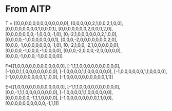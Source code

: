 # From AITP

T = [[0,0,0,0,0,0,0,0,0,0,0,0,0],
     [0,0,0,0,0,2,1,0,0,2,1,0,0],
     [0,0,0,0,0,0,0,0,1,0,0,0,1],
     [0,0,0,0,0,0,0,2,0,0,0,2,0],
     [0,0,0,0,0,0,0,-1,0,0,0,-1,0],
     [0,-2,1,0,0,0,0,0,0,2,1,0,0],
     [0,0,0,0,-1,0,0,0,0,0,0,0,1],
     [0,0,0,-2,0,0,0,0,0,0,0,2,0],
     [0,0,0,-1,0,0,0,0,0,0,0,-1,0],
     [0,-2,1,0,0,-2,1,0,0,0,0,0,0],
     [0,0,0,0,-1,0,0,0,-1,0,0,0,0],
     [0,0,0,-2,0,0,0,-2,0,0,0,0,0],
     [0,0,0,-1,0,0,0,-1,0,0,0,0,0]]

F=[[1,0,0,0,0,0,0,0,0,0,0,0,0],
   [-1,1,1,0,0,0,0,0,0,0,0,0,0],
   [-1,0,0,1,1,0,0,0,0,0,0,0,0],
   [-1,0,0,0,0,1,1,0,0,0,0,0,0],
   [-1,0,0,0,0,0,0,1,1,0,0,0,0],
   [-1,0,0,0,0,0,0,0,0,1,1,0,0],
   [-1,0,0,0,0,0,0,0,0,0,0,1,1]]

E=[[1,0,0,0,0,0,0,0,0,0,0,0,0],
   [-1,1,1,0,0,0,0,0,0,0,0,0,0],
   [0,0,-1,1,1,0,0,0,0,0,0,0,0],
   [-1,0,0,0,0,1,1,0,0,0,0,0,0],
   [0,0,0,0,0,0,-1,1,1,0,0,0,0],
   [-1,0,0,0,0,0,0,0,0,1,1,0,0],
   [0,0,0,0,0,0,0,0,0,0,-1,1,1]]


